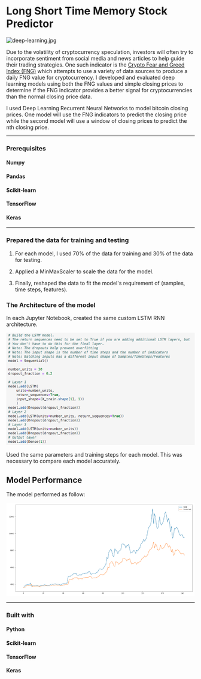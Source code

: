 # Long Short Time Memory Stock Predictor

![deep-learning.jpg](Images/deep-learning.jpg)

Due to the volatility of cryptocurrency speculation, investors will often try to incorporate sentiment from social media and news articles to help guide their trading strategies. One such indicator is the [Crypto Fear and Greed Index (FNG)](https://alternative.me/crypto/fear-and-greed-index/) which attempts to use a variety of data sources to produce a daily FNG value for cryptocurrency. I developed and evaluated deep learning models using both the FNG values and simple closing prices to determine if the FNG indicator provides a better signal for cryptocurrencies than the normal closing price data.

I used Deep Learning Recurrent Neural Networks to model bitcoin closing prices. One model will use the FNG indicators to predict the closing price while the second model will use a window of closing prices to predict the nth closing price.

- - -
### Prerequisites

#### Numpy

#### Pandas

#### Scikit-learn

#### TensorFlow

#### Keras

- - -


### Prepared the data for training and testing

1. For each model, I used 70% of the data for training and 30% of the data for testing.

2. Applied a MinMaxScaler to scale the data for the model.

3. Finally, reshaped the data to fit the model's requirement of (samples, time steps, features).

### The Architecture of the model 

In each Jupyter Notebook, created the same custom LSTM RNN architecture. 

![architecture](Images/arch.png)


Used the same parameters and training steps for each model. This was necessary to compare each model accurately.


## Model Performance

The model performed as follow:


![performance](Images/actualvsmodel.png)
- - -


### Built with

#### Python

#### Scikit-learn

#### TensorFlow

#### Keras